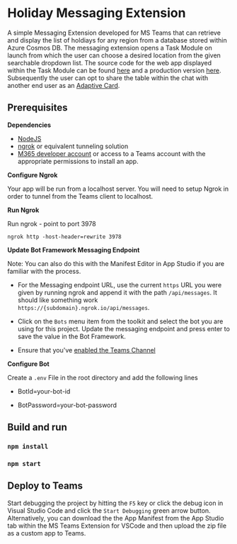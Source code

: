 # Holiday Messaging Extension

A simple Messaging Extension developed for MS Teams that can retrieve and display the list of holdiays for any region from a database stored within Azure Cosmos DB. The messaging extension opens a Task Module on launch from which the user can choose a desired location from the given searchable dropdown list. The source code for the web app displayed within the Task Module can be found [here](https://github.com/manugeorge04/SinglePageMERNWebApp) and a production version [here](https://holidaylist.azurewebsites.net/). Subsequently the user can opt to share the table within the chat with another end user as an [Adaptive Card](https://adaptivecards.io/).

## Prerequisites

**Dependencies**
-  [NodeJS](https://nodejs.org/en/)
-  [ngrok](https://ngrok.com/) or equivalent tunneling solution
-  [M365 developer account](https://docs.microsoft.com/en-us/microsoftteams/platform/concepts/build-and-test/prepare-your-o365-tenant) or access to a Teams account with the appropriate permissions to install an app.

**Configure Ngrok**

Your app will be run from a localhost server. You will need to setup Ngrok in order to tunnel from the Teams client to localhost. 

**Run Ngrok**

Run ngrok - point to port 3978

`ngrok http -host-header=rewrite 3978`

**Update Bot Framework Messaging Endpoint**

  Note: You can also do this with the Manifest Editor in App Studio if you are familiar with the process.

- For the Messaging endpoint URL, use the current `https` URL you were given by running ngrok and append it with the path `/api/messages`. It should like something work `https://{subdomain}.ngrok.io/api/messages`.

- Click on the `Bots` menu item from the toolkit and select the bot you are using for this project.  Update the messaging endpoint and press enter to save the value in the Bot Framework.

- Ensure that you've [enabled the Teams Channel](https://docs.microsoft.com/en-us/azure/bot-service/channel-connect-teams?view=azure-bot-service-4.0)

**Configure Bot**

Create a `.env` File in the root directory and add the following lines

- BotId=your-bot-id

- BotPassword=your-bot-password




## Build and run

### `npm install`

### `npm start`

## Deploy to Teams
Start debugging the project by hitting the `F5` key or click the debug icon in Visual Studio Code and click the `Start Debugging` green arrow button.
Alternatively, you can download the the App Manifest from the App Studio tab within the MS Teams Extension for VSCode and then upload the zip file as a custom app to Teams.


